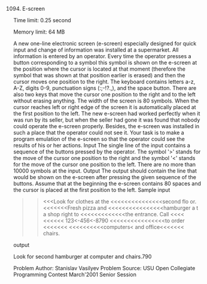 1094. E-screen

Time limit: 0.25 second

Memory limit: 64 MB

A new one-line electronic screen (e-screen) especially designed for quick input and change of information was installed at a supermarket. All information is entered by an operator. Every time the operator presses a button corresponding to a symbol this symbol is shown on the e-screen at the position where the cursor is located at that moment (therefore the symbol that was shown at that position earlier is erased) and then the cursor moves one position to the right.
The keyboard contains letters a-z, A-Z, digits 0-9, punctuation signs (:;-!?.,), and the space button. There are also two keys that move the cursor one position to the right and to the left without erasing anything. The width of the screen is 80 symbols. When the cursor reaches left or right edge of the screen it is automatically placed at the first position to the left.
The new e-screen had worked perfectly when it was run by its seller, but when the seller had gone it was found that nobody could operate the e-screen properly. Besides, the e-screen was installed in such a place that the operator could not see it. Your task is to make a program emulation of the e-screen so that the operator could see the results of his or her actions.
Input
The single line of the input contains a sequence of the buttons pressed by the operator. The symbol '>' stands for the move of the cursor one position to the right and the symbol '<' stands for the move of the cursor one position to the left. There are no more than 10000 symbols at the input.
Output
The output should contain the line that would be shown on the e-screen after pressing the given sequence of the buttons. Assume that at the beginning the e-screen contains 80 spaces and the cursor is placed at the first position to the left.
Sample
input

>><<<Look for clothes at the <<<<<<<<<<<<<<<second flo
or. <<<<<<<Fresh pizza and <<<<<<<<<<<<<<<<hamburger a
t a shop right to <<<<<<<<<<<<<the entrance. Call <<<<
<<<<<< 123<-456<-8790 <<<<<<<<<<<<<<<<to order <<<<<<<
<<<<<<<<<<computers< and office<<<<<<< chairs.

output

Look for second hamburger at computer and chairs.790                            

Problem Author: Stanislav Vasilyev
Problem Source: USU Open Collegiate Programming Contest March'2001 Senior Session
